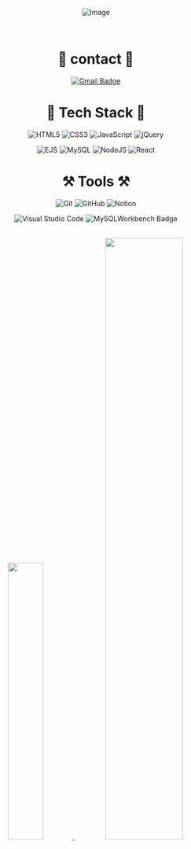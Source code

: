 <div align = "center">

 ![Image](https://github.com/user-attachments/assets/5cd699a9-555d-4f7e-b6d3-7b36a7262f22)

 <br/>

 <h1> 📨 contact 📨 </h1>

 [![Gmail Badge](https://img.shields.io/badge/Gmail-d14836?style=for-the-badge&logo=Gmail&logoColor=white&link=mailto:dllee182@gmail.com)](mailto:dllee182@gmail.com)

 <h1> 📌 Tech Stack 📌 </h1>
 
 ![HTML5](https://img.shields.io/badge/html5-%23E34F26.svg?style=for-the-badge&logo=html5&logoColor=white)
 ![CSS3](https://img.shields.io/badge/css3-%231572B6.svg?style=for-the-badge&logo=css3&logoColor=white)
 ![JavaScript](https://img.shields.io/badge/javascript-%23323330.svg?style=for-the-badge&logo=javascript&logoColor=%23F7DF1E)
 ![jQuery](https://img.shields.io/badge/jquery-%230769AD.svg?style=for-the-badge&logo=jquery&logoColor=white)

 ![EJS](https://img.shields.io/badge/ejs-%23B4CA65.svg?style=for-the-badge&logo=ejs&logoColor=black)
 ![MySQL](https://img.shields.io/badge/mysql-4479A1.svg?style=for-the-badge&logo=mysql&logoColor=white)
 ![NodeJS](https://img.shields.io/badge/node.js-6DA55F?style=for-the-badge&logo=node.js&logoColor=white)
 ![React](https://img.shields.io/badge/react-%2320232a.svg?style=for-the-badge&logo=react&logoColor=%2361DAFB)
 
 <h1> ⚒ Tools ⚒ </h1>
 
 ![Git](https://img.shields.io/badge/git-%23F05033.svg?style=for-the-badge&logo=git&logoColor=white)
 ![GitHub](https://img.shields.io/badge/github-%23121011.svg?style=for-the-badge&logo=github&logoColor=white)
 ![Notion](https://img.shields.io/badge/Notion-%23000000.svg?style=for-the-badge&logo=notion&logoColor=white)
 
![Visual Studio Code](https://img.shields.io/badge/VS_Code-007ACC?style=for-the-badge&logo=visualstudiocode&logoColor=white)
<img src="https://img.shields.io/badge/mysql Workbench-4479A1.svg?style=for-the-badge&logo=mysql&logoColor=white" alt="MySQLWorkbench Badge" />

 
 <br/>
 
 <a href="https://github.com/anuraghazra/github-readme-stats">
     <img src="https://github-readme-stats.vercel.app/api/top-langs/?username=jeong0300&layout=donut&show_icons=true&theme=default&hide_border=false&bg_color=00000000&icon_color=000000&text_color=000000&title_color=000000&border_color=C0C0C0&count_private=true&exclude_repo=Face-Transfer-Application" width=38% />
 </a>    
 <a href="https://github.com/anuraghazra/github-readme-stats">
   <img src="https://github-readme-stats.vercel.app/api?username=jeong0300&show_icons=true&theme=radical&hide_border=false&count_private=true" width=56% />
 </a>
 
</div>




